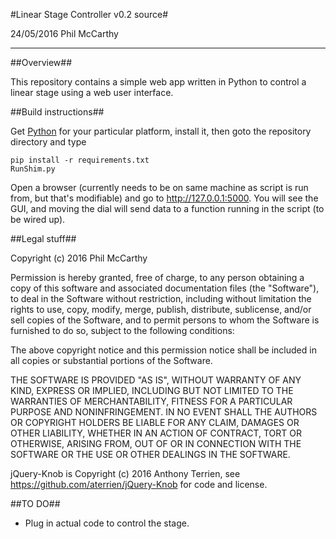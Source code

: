 #Linear Stage Controller v0.2 source#

24/05/2016
Phil McCarthy

---

##Overview##

This repository contains a simple web app written in Python to control a linear stage using a web user interface. 

##Build instructions##

Get [Python](https://www.python.org/) for your particular platform, install it, then goto the repository directory and type

	pip install -r requirements.txt
	RunShim.py

Open a browser (currently needs to be on same machine as script is run from, but that's modifiable) and go to http://127.0.0.1:5000. You will see the GUI, and moving the dial will send data to a function running in the script (to be wired up).

##Legal stuff##

Copyright (c) 2016 Phil McCarthy

Permission is hereby granted, free of charge, to any person obtaining a copy of this software and associated documentation files (the "Software"), to deal in the Software without restriction, including without limitation the rights to use, copy, modify, merge, publish, distribute, sublicense, and/or sell copies of the Software, and to permit persons to whom the Software is furnished to do so, subject to the following conditions:

The above copyright notice and this permission notice shall be included in all copies or substantial portions of the Software.

THE SOFTWARE IS PROVIDED "AS IS", WITHOUT WARRANTY OF ANY KIND, EXPRESS OR IMPLIED, INCLUDING BUT NOT LIMITED TO THE WARRANTIES OF MERCHANTABILITY, FITNESS FOR A PARTICULAR PURPOSE AND NONINFRINGEMENT. IN NO EVENT SHALL THE AUTHORS OR COPYRIGHT HOLDERS BE LIABLE FOR ANY CLAIM, DAMAGES OR OTHER LIABILITY, WHETHER IN AN ACTION OF CONTRACT, TORT OR OTHERWISE, ARISING FROM, OUT OF OR IN CONNECTION WITH THE SOFTWARE OR THE USE OR OTHER DEALINGS IN THE SOFTWARE.

jQuery-Knob is Copyright (c) 2016 Anthony Terrien, see https://github.com/aterrien/jQuery-Knob for code and license.

##TO DO##

- Plug in actual code to control the stage.